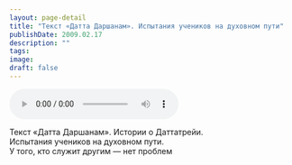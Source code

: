 ```yaml
---
layout: page-detail
title: "Текст «Датта Даршанам». Испытания учеников на духовном пути"
publishDate: 2009.02.17
description: ""
tags:
image:
draft: false
---
```


<audio title="2009.02.17 - Текст «Датта Даршанам». Испытания учеников на духовном пути.mp3" src="https://filer-api.advayta.org/v1.0/public/files/74989" controls=""></audio>

 Текст «Датта Даршанам». Истории о Даттатрейи.   
 Испытания учеников на духовном пути.   
 У того, кто служит другим — нет проблем   

  
